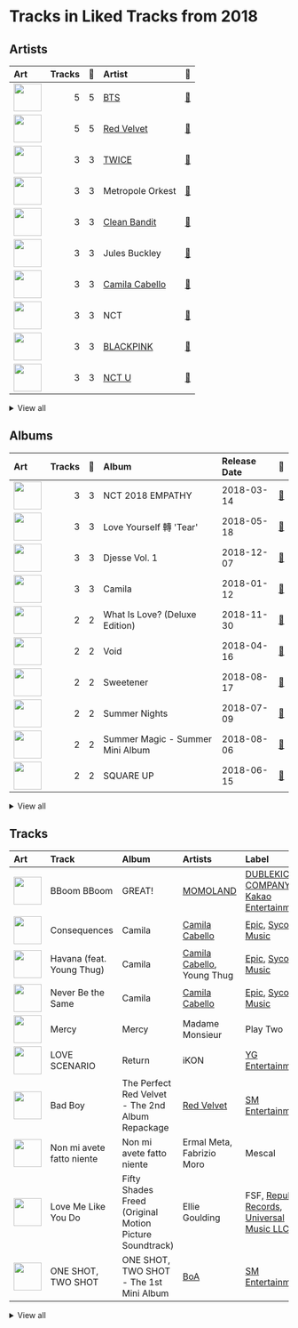 # Tracks in Liked Tracks from 2018

## Artists

| Art | Tracks | 💚 | Artist | 🔗 |
|:---|---:|---:|:---|:---|
| <img src="https://i.scdn.co/image/ab6761610000e5ebd642648235ebf3460d2d1f6a" alt="" width="50" /> | 5 | 5 | [BTS](../../artists/bts/overview.md) | [🔗](https://open.spotify.com/artist/3Nrfpe0tUJi4K4DXYWgMUX) |
| <img src="https://i.scdn.co/image/ab6761610000e5eb7719f0625a2fa078a60c85cd" alt="" width="50" /> | 5 | 5 | [Red Velvet](../../artists/red_velvet/overview.md) | [🔗](https://open.spotify.com/artist/1z4g3DjTBBZKhvAroFlhOM) |
| <img src="https://i.scdn.co/image/ab6761610000e5ebda4177e45e13a90e4cef93fc" alt="" width="50" /> | 3 | 3 | [TWICE](../../artists/twice/overview.md) | [🔗](https://open.spotify.com/artist/7n2Ycct7Beij7Dj7meI4X0) |
| <img src="https://i.scdn.co/image/ab6761610000e5eb6af5c534d932dd7a5b39816b" alt="" width="50" /> | 3 | 3 | Metropole Orkest | [🔗](https://open.spotify.com/artist/7JYdpWAsiqzrmMB3qxkEbI) |
| <img src="https://i.scdn.co/image/ab6761610000e5ebdaed24d10b1ac9addfb8a9f1" alt="" width="50" /> | 3 | 3 | [Clean Bandit](../../artists/clean_bandit/overview.md) | [🔗](https://open.spotify.com/artist/6MDME20pz9RveH9rEXvrOM) |
| <img src="https://i.scdn.co/image/ab6761610000e5ebab810a44a4d387152d610d93" alt="" width="50" /> | 3 | 3 | Jules Buckley | [🔗](https://open.spotify.com/artist/5gGbAKDXhDoBXIJe8SuBvX) |
| <img src="https://i.scdn.co/image/ab6761610000e5ebec05963eab63676a539fef13" alt="" width="50" /> | 3 | 3 | [Camila Cabello](../../artists/camila_cabello/overview.md) | [🔗](https://open.spotify.com/artist/4nDoRrQiYLoBzwC5BhVJzF) |
| <img src="https://i.scdn.co/image/ab6761610000e5ebb08ff289b18eb08abc6864c9" alt="" width="50" /> | 3 | 3 | NCT | [🔗](https://open.spotify.com/artist/48eO052eSDcn8aTxiv6QaG) |
| <img src="https://i.scdn.co/image/ab6761610000e5ebc9690bc711d04b3d4fd4b87c" alt="" width="50" /> | 3 | 3 | [BLACKPINK](../../artists/blackpink/overview.md) | [🔗](https://open.spotify.com/artist/41MozSoPIsD1dJM0CLPjZF) |
| <img src="https://i.scdn.co/image/ab6761610000e5eb38c136f067600bd431dd9b93" alt="" width="50" /> | 3 | 3 | [NCT U](../../artists/nct_u/overview.md) | [🔗](https://open.spotify.com/artist/3paGCCtX1Xr4Gx53mSeZuQ) |


<details>
<summary>View all</summary>

| Art | Tracks | 💚 | Artist | 🔗 |
|:---|---:|---:|:---|:---|
| <img src="https://i.scdn.co/image/ab6761610000e5ebc112966f2a5abe5641abae6f" alt="" width="50" /> | 3 | 3 | [(G)I-DLE](../../artists/(g)i-dle/overview.md) | [🔗](https://open.spotify.com/artist/2AfmfGFbe0A0WsTYm0SDTx) |
| <img src="https://i.scdn.co/image/ab6761610000e5ebe12972169702affd7a4c48ec" alt="" width="50" /> | 3 | 3 | [MAMAMOO](../../artists/mamamoo/overview.md) | [🔗](https://open.spotify.com/artist/0XATRDCYuuGhk0oE7C0o5G) |
| <img src="https://i.scdn.co/image/ab6761610000e5eb6b6a07bd9cceae9bd48be09b" alt="" width="50" /> | 3 | 3 | [Jacob Collier](../../artists/jacob_collier/overview.md) | [🔗](https://open.spotify.com/artist/0QWrMNukfcVOmgEU0FEDyD) |
| <img src="https://i.scdn.co/image/ab6761610000e5eb5dab878686269b7b8f4c3ab1" alt="" width="50" /> | 2 | 2 | [Janelle Monáe](../../artists/janelle_monáe/overview.md) | [🔗](https://open.spotify.com/artist/6ueGR6SWhUJfvEhqkvMsVs) |
| <img src="https://i.scdn.co/image/ab6761610000e5eb4e125f9c0f56dfb73fb97eaa" alt="" width="50" /> | 2 | 2 | [Dua Lipa](../../artists/dua_lipa/overview.md) | [🔗](https://open.spotify.com/artist/6M2wZ9GZgrQXHCFfjv46we) |
| <img src="https://i.scdn.co/image/ab6761610000e5ebd254ca4d4fb43ef3051be3d7" alt="" width="50" /> | 2 | 2 | [Ariana Grande](../../artists/ariana_grande/overview.md) | [🔗](https://open.spotify.com/artist/66CXWjxzNUsdJxJ2JdwvnR) |
| <img src="https://i.scdn.co/image/ab6761610000e5ebd434a8b25f5a50277b05a402" alt="" width="50" /> | 2 | 2 | [The Rose](../../artists/the_rose/overview.md) | [🔗](https://open.spotify.com/artist/5na1LmEmK2VzNLje9snJYW) |
| <img src="https://i.scdn.co/image/ab6761610000e5eb56c617b7ca5ab250de5f8575" alt="" width="50" /> | 2 | 2 | [HEIZE](../../artists/heize/overview.md) | [🔗](https://open.spotify.com/artist/5dCvSnVduaFleCnyy98JMo) |
| <img src="https://i.scdn.co/image/ab6761610000e5eb4d4b74165ecfadcacf0771ae" alt="" width="50" /> | 2 | 2 | [MOMOLAND](../../artists/momoland/overview.md) | [🔗](https://open.spotify.com/artist/5RR0MLwcjc87wjSw2JYdwx) |
| <img src="https://i.scdn.co/image/ab6761610000e5eb1b86652b4761cbc4d3bc791f" alt="" width="50" /> | 2 | 2 | [BoA](../../artists/boa/overview.md) | [🔗](https://open.spotify.com/artist/4muJrGMndyYWqZtfk8OWy4) |
| <img src="https://i.scdn.co/image/ab6761610000e5ebaf3c4b988a6fef40843cdc83" alt="" width="50" /> | 2 | 2 | [EXO](../../artists/exo/overview.md) | [🔗](https://open.spotify.com/artist/3cjEqqelV9zb4BYE3qDQ4O) |
| <img src="https://i.scdn.co/image/ab6761610000e5ebc8d3d98a1bccbe71393dbfbf" alt="" width="50" /> | 2 | 2 | [Lady Gaga](../../artists/lady_gaga/overview.md) | [🔗](https://open.spotify.com/artist/1HY2Jd0NmPuamShAr6KMms) |
| <img src="https://i.scdn.co/image/ab6761610000e5eb2be3a5a3bfe963935ed4b2c2" alt="" width="50" /> | 2 | 2 | [WENDY](../../artists/wendy/overview.md) | [🔗](https://open.spotify.com/artist/0FRUZvZNPzM3YJMABJxf2K) |
| <img src="https://i.scdn.co/image/ab6761610000e5eb3f8c36a57018e5221c8c458c" alt="" width="50" /> | 1 | 1 | Vulfpeck | [🔗](https://open.spotify.com/artist/7pXu47GoqSYRajmBCjxdD6) |
| <img src="https://i.scdn.co/image/ab6761610000e5ebd7bb678bef6d2f26110cae49" alt="" width="50" /> | 1 | 1 | ROSALÍA | [🔗](https://open.spotify.com/artist/7ltDVBr6mKbRvohxheJ9h1) |
| <img src="https://i.scdn.co/image/ab6761610000e5ebf0d30477dce2b89e7c6a13bc" alt="" width="50" /> | 1 | 1 | Aitana | [🔗](https://open.spotify.com/artist/7eLcDZDYHXZCebtQmVFL25) |
| <img src="https://i.scdn.co/image/ab6761610000e5eb3977b843704948c0253b0a7d" alt="" width="50" /> | 1 | 1 | [HWASA](../../artists/hwasa/overview.md) | [🔗](https://open.spotify.com/artist/7bmYpVgQub656uNTu6qGNQ) |
| <img src="https://i.scdn.co/image/ab6761610000e5ebbf181c24af596cd241186adb" alt="" width="50" /> | 1 | 1 | Play-N-Skillz | [🔗](https://open.spotify.com/artist/7MP4jhYmFEgb0AtiOkw55s) |
| <img src="https://i.scdn.co/image/ab6761610000e5eb03f842b867599fa61480357b" alt="" width="50" /> | 1 | 1 | Aya Nakamura | [🔗](https://open.spotify.com/artist/7IlRNXHjoOCgEAWN5qYksg) |
| <img src="https://i.scdn.co/image/ab6761610000e5ebd40fae46480e4202ef69316d" alt="" width="50" /> | 1 | 1 | YUJU | [🔗](https://open.spotify.com/artist/7Bu0r4MCDX3sbhcFD5IXyx) |
| <img src="https://i.scdn.co/image/ab6761610000e5eb304f87564b452edd60fd66ed" alt="" width="50" /> | 1 | 1 | The Happy Fits | [🔗](https://open.spotify.com/artist/73rPcaYEhBd0UuVZBqqyQJ) |
| <img src="https://i.scdn.co/image/ab6761610000e5eb61f2c97935a963ff7d2cc34b" alt="" width="50" /> | 1 | 1 | SHAUN | [🔗](https://open.spotify.com/artist/72nLe76yBFSlP6VBzME358) |
| <img src="https://i.scdn.co/image/ab6761610000e5ebd8b9980db67272cb4d2c3daf" alt="" width="50" /> | 1 | 1 | [Billie Eilish](../../artists/billie_eilish/overview.md) | [🔗](https://open.spotify.com/artist/6qqNVTkY8uBg9cP3Jd7DAH) |
| <img src="https://i.scdn.co/image/ab6761610000e5eb89ad1bc33aa9abcaf4370c77" alt="" width="50" /> | 1 | 1 | Loving Caliber | [🔗](https://open.spotify.com/artist/6psCCMHymYfQy6VvYRr6cs) |
| <img src="https://i.scdn.co/image/ab6761610000e5eb2be82149be3774fa0729a543" alt="" width="50" /> | 1 | 1 | [TVXQ!](../../artists/tvxq!/overview.md) | [🔗](https://open.spotify.com/artist/6nVMMEywS5Y4tsHPKx1nIo) |
| <img src="https://i.scdn.co/image/ab6761610000e5ebe9996e5d7c5b769b2b26ff1a" alt="" width="50" /> | 1 | 1 | [SUPER JUNIOR](../../artists/super_junior/overview.md) | [🔗](https://open.spotify.com/artist/6gzXCdfYfFe5XKhPKkYqxV) |
| <img src="https://i.scdn.co/image/ab6761610000e5ebf5ef01e430d31a4b0680126f" alt="" width="50" /> | 1 | 1 | [Crush](../../artists/crush/overview.md) | [🔗](https://open.spotify.com/artist/6aLdhHUqgdKE86xbtNmY8g) |
| <img src="https://i.scdn.co/image/ab6761610000e5ebca842dde68f90b286bd3850e" alt="" width="50" /> | 1 | 1 | [JEON SOYEON](../../artists/jeon_soyeon/overview.md) | [🔗](https://open.spotify.com/artist/6Xg22wJOAcnvPUfk5WvODH) |
| <img src="https://i.scdn.co/image/ab6761610000e5ebf83823555da55fd07555fbd0" alt="" width="50" /> | 1 | 1 | Charlie Puth | [🔗](https://open.spotify.com/artist/6VuMaDnrHyPL1p4EHjYLi7) |
| <img src="https://i.scdn.co/image/ab6761610000e5ebcf674ecb51186e6408cd18c0" alt="" width="50" /> | 1 | 1 | Demi Lovato | [🔗](https://open.spotify.com/artist/6S2OmqARrzebs0tKUEyXyp) |
| <img src="https://i.scdn.co/image/ab6761610000e5eb123f438003920eced08e348d" alt="" width="50" /> | 1 | 1 | [CLC](../../artists/clc/overview.md) | [🔗](https://open.spotify.com/artist/6QyO41KctzGc70mVaVnXQO) |
| <img src="https://i.scdn.co/image/ab6761610000e5eb31072db9da0311ecfabe96bf" alt="" width="50" /> | 1 | 1 | Khalid | [🔗](https://open.spotify.com/artist/6LuN9FCkKOj5PcnpouEgny) |
| <img src="https://i.scdn.co/image/ab6761610000e5ebbde67f9fdaf3531de31caad2" alt="" width="50" /> | 1 | 1 | Leslie Grace | [🔗](https://open.spotify.com/artist/6BeO1KuAWBqFriL1mLHtNc) |
| <img src="https://i.scdn.co/image/ab6761610000e5ebba10593e25ec51a3ba4296a0" alt="" width="50" /> | 1 | 1 | John Legend | [🔗](https://open.spotify.com/artist/5y2Xq6xcjJb2jVM54GHK3t) |
| <img src="https://i.scdn.co/image/ab6761610000e5eb8eb5e57e526ceb14f06ea203" alt="" width="50" /> | 1 | 1 | iKON | [🔗](https://open.spotify.com/artist/5qRSs6mvI17zrkJpOHkCoM) |
| <img src="https://i.scdn.co/image/ab6761610000e5ebb396b4599f4135c32983dadb" alt="" width="50" /> | 1 | 1 | G Curtis | [🔗](https://open.spotify.com/artist/5kXFGisUTEE54i06rrXhJE) |
| <img src="https://i.scdn.co/image/ab67616d0000b273e085e66d50531223f9c62bdf" alt="" width="50" /> | 1 | 1 | Gyeong Ree(9MUSES) | [🔗](https://open.spotify.com/artist/5YF2nij1cyiWmWFB8TLZtj) |
| <img src="https://i.scdn.co/image/ab6761610000e5eb5048d9616b459ef90f04b6d8" alt="" width="50" /> | 1 | 1 | 5 Seconds of Summer | [🔗](https://open.spotify.com/artist/5Rl15oVamLq7FbSb0NNBNy) |
| <img src="https://i.scdn.co/image/ab6761610000e5eb547d2b41c9f2c97318aad0ed" alt="" width="50" /> | 1 | 1 | Young Thug | [🔗](https://open.spotify.com/artist/50co4Is1HCEo8bhOyUWKpn) |
| <img src="https://i.scdn.co/image/ab6761610000e5ebd132bf0d4a9203404cd66f79" alt="" width="50" /> | 1 | 1 | Becky G | [🔗](https://open.spotify.com/artist/4obzFoKoKRHIphyHzJ35G3) |
| <img src="https://i.scdn.co/image/ab6761610000e5ebdc1dc943555dfa1ee2a107e5" alt="" width="50" /> | 1 | 1 | K/DA | [🔗](https://open.spotify.com/artist/4gOc8TsQed9eqnqJct2c5v) |
| <img src="https://i.scdn.co/image/ab6761610000e5eb61b2cf23c52a0963ae5feb27" alt="" width="50" /> | 1 | 1 | Netta | [🔗](https://open.spotify.com/artist/4Z4afeDmHFxPmJorIwupbZ) |
| <img src="https://i.scdn.co/image/ab6761610000e5eba610d6b45f06d6f7d1c6ca76" alt="" width="50" /> | 1 | 1 | Ermal Meta | [🔗](https://open.spotify.com/artist/4XWTdNlsP8jqo5BDn5hgmd) |
| <img src="https://i.scdn.co/image/ab6761610000e5eb7d2e812e63d6df77ee087b47" alt="" width="50" /> | 1 | 1 | Fleet Foxes | [🔗](https://open.spotify.com/artist/4EVpmkEwrLYEg6jIsiPMIb) |
| <img src="https://i.scdn.co/image/ab6761610000e5eb18c434d49d7d2f82199fde6d" alt="" width="50" /> | 1 | 1 | Sam Kim | [🔗](https://open.spotify.com/artist/4BBN286rBKyCWsSPq2cxYO) |
| <img src="https://i.scdn.co/image/ab6761610000e5eb90c77d2ffb0fe10130f03230" alt="" width="50" /> | 1 | 1 | LANY | [🔗](https://open.spotify.com/artist/49tQo2QULno7gxHutgccqF) |
| <img src="https://i.scdn.co/image/ab6761610000e5ebe80d1ffb81aa6503ad41c574" alt="" width="50" /> | 1 | 1 | League of Legends | [🔗](https://open.spotify.com/artist/47mIJdHORyRerp4os813jD) |
| <img src="https://i.scdn.co/image/ab6761610000e5eb097877542866c981757e9592" alt="" width="50" /> | 1 | 1 | [TAEYEON](../../artists/taeyeon/overview.md) | [🔗](https://open.spotify.com/artist/3qNVuliS40BLgXGxhdBdqu) |
| <img src="https://i.scdn.co/image/ab6761610000e5eb83c74866e5bc047479cd3413" alt="" width="50" /> | 1 | 1 | Sammy Rae & The Friends | [🔗](https://open.spotify.com/artist/3lFDsTyYNPQc8WzJExnQWn) |
| <img src="https://i.scdn.co/image/ab6761610000e5ebe4fe183726b076fa996e90fa" alt="" width="50" /> | 1 | 1 | Ghali | [🔗](https://open.spotify.com/artist/3egWSWp7Y4FyCKIyvXbw7L) |
| <img src="https://i.scdn.co/image/ab6761610000e5eb18c35599ebcff8786a98867a" alt="" width="50" /> | 1 | 1 | Fabrizio Moro | [🔗](https://open.spotify.com/artist/3ebOqZZsLCDAkLS6QdI8cc) |
| <img src="https://i.scdn.co/image/ab6761610000e5ebc367faa0cbc1af23a289fb1a" alt="" width="50" /> | 1 | 1 | Angèle | [🔗](https://open.spotify.com/artist/3QVolfxko2UyCOtexhVTli) |
| <img src="https://i.scdn.co/image/ab6761610000e5eb6571e5be8a756503e186d832" alt="" width="50" /> | 1 | 1 | Ana Guerra | [🔗](https://open.spotify.com/artist/3MRynBsyLGzv3IQ9Fip6hO) |
| <img src="https://i.scdn.co/image/ab6761610000e5eb60c3e9abe7327c0097738f22" alt="" width="50" /> | 1 | 1 | Sean Paul | [🔗](https://open.spotify.com/artist/3Isy6kedDrgPYoTS1dazA9) |
| <img src="https://i.scdn.co/image/ab6761610000e5ebbd0642ff425698afac5caffd" alt="" width="50" /> | 1 | 1 | [IU](../../artists/iu/overview.md) | [🔗](https://open.spotify.com/artist/3HqSLMAZ3g3d5poNaI7GOU) |
| <img src="https://i.scdn.co/image/651d7f2cd1734e5ed9d3becf5fba61b406dd3e90" alt="" width="50" /> | 1 | 1 | Take 6 | [🔗](https://open.spotify.com/artist/31zQEL3ARiYe63jn3jtM18) |
| <img src="https://i.scdn.co/image/ab6761610000e5eb243f1b8756f0bbd0fcdb7260" alt="" width="50" /> | 1 | 1 | Roméo Elvis | [🔗](https://open.spotify.com/artist/2pHk4wAmL7ofTAuvCIUWtv) |
| <img src="https://i.scdn.co/image/ab6761610000e5ebe0b37426761bbaa441615c5b" alt="" width="50" /> | 1 | 1 | Madison Beer | [🔗](https://open.spotify.com/artist/2kRfqPViCqYdSGhYSM9R0Q) |
| <img src="https://i.scdn.co/image/ab6761610000e5eb29971b8d9d19fef176338e4a" alt="" width="50" /> | 1 | 1 | Loco | [🔗](https://open.spotify.com/artist/2e4G04F77jxVuDYo44TCSm) |
| <img src="https://i.scdn.co/image/ab6761610000e5ebbd6d6884efde36c13c1054f7" alt="" width="50" /> | 1 | 1 | Theo Katzman | [🔗](https://open.spotify.com/artist/2a4lU7F8toqKpb5v6Ftqya) |
| <img src="https://i.scdn.co/image/ab6761610000e5eb11f9b8e5a1715fe12e219caa" alt="" width="50" /> | 1 | 1 | YURI | [🔗](https://open.spotify.com/artist/2TMRvcwsmvVhvuEbKVEbZe) |
| <img src="https://i.scdn.co/image/ab6761610000e5eb65a8f088eccf78b3fdfc26c0" alt="" width="50" /> | 1 | 1 | [SEULGI](../../artists/seulgi/overview.md) | [🔗](https://open.spotify.com/artist/2QM5S4yO6xHgnNvF0nbZZq) |
| <img src="https://i.scdn.co/image/ab6761610000e5eba5a79a86c0ccc91f0e398f48" alt="" width="50" /> | 1 | 1 | [CHUNG HA](../../artists/chung_ha/overview.md) | [🔗](https://open.spotify.com/artist/2PSJ6YriU7JsFucxACpU7Y) |
| <img src="https://i.scdn.co/image/ab6761610000e5ebd8c57872541b101fb95d6295" alt="" width="50" /> | 1 | 1 | [Pentatonix](../../artists/pentatonix/overview.md) | [🔗](https://open.spotify.com/artist/26AHtbjWKiwYzsoGoUZq53) |
| <img src="https://i.scdn.co/image/ab6761610000e5ebd95cf4457fac4cc62311f84f" alt="" width="50" /> | 1 | 1 | JENNIE | [🔗](https://open.spotify.com/artist/250b0Wlc5Vk0CoUsaCY84M) |
| <img src="https://i.scdn.co/image/ab6761610000e5eb67013e289b84440ce3d1c88e" alt="" width="50" /> | 1 | 1 | Anne-Marie | [🔗](https://open.spotify.com/artist/1zNqDE7qDGCsyzJwohVaoX) |
| <img src="https://i.scdn.co/image/ab6761610000e5eb271110d977700b69d9548993" alt="" width="50" /> | 1 | 1 | EXID | [🔗](https://open.spotify.com/artist/1xs6WFotNQSXweo0GXrS0O) |
| <img src="https://i.scdn.co/image/ab6761610000e5eb7fd277fc83d7670dadb45790" alt="" width="50" /> | 1 | 1 | [PENTAGON](../../artists/pentagon/overview.md) | [🔗](https://open.spotify.com/artist/1wKpMkucynaTfG8lyPprYV) |
| <img src="https://i.scdn.co/image/ab6761610000e5eb77e7032af4f4ee21badd8fc7" alt="" width="50" /> | 1 | 1 | Madame Monsieur | [🔗](https://open.spotify.com/artist/1tQn5gWbo3ee6n2Z52ogY5) |
| <img src="https://i.scdn.co/image/ab6761610000e5eb7619ca2683b434e139040f70" alt="" width="50" /> | 1 | 1 | Zara Larsson | [🔗](https://open.spotify.com/artist/1Xylc3o4UrD53lo9CvFvVg) |
| <img src="https://i.scdn.co/image/ab6761610000e5ebcdd9054833178830085eecce" alt="" width="50" /> | 1 | 1 | Gen Hoshino | [🔗](https://open.spotify.com/artist/1S2S00lgLYLGHWA44qGEUs) |
| <img src="https://i.scdn.co/image/ab6761610000e5eb32d584288871ebb0f90e1866" alt="" width="50" /> | 1 | 1 | NATTI NATASHA | [🔗](https://open.spotify.com/artist/1GDbiv3spRmZ1XdM1jQbT7) |
| <img src="https://i.scdn.co/image/ab6761610000e5ebcff7038d323f4db7d0e90c9c" alt="" width="50" /> | 1 | 1 | Bishop Briggs | [🔗](https://open.spotify.com/artist/0yb46jwm7gqbZXVXZQ8Z1e) |
| <img src="https://i.scdn.co/image/ab6761610000e5ebe5dd1c8bf12509d766212390" alt="" width="50" /> | 1 | 1 | Gaeko | [🔗](https://open.spotify.com/artist/0tkHE1pQ5ZCgQb8WZ0ba79) |
| <img src="https://i.scdn.co/image/ab67616d0000b2739f7939e31f0b9be669ab79cf" alt="" width="50" /> | 1 | 1 | SinB | [🔗](https://open.spotify.com/artist/0tZl5OAXf9jYXFmfRGejs2) |
| <img src="https://i.scdn.co/image/ab6761610000e5eb7f4e9ba25af27d91de878bca" alt="" width="50" /> | 1 | 1 | Jaira Burns | [🔗](https://open.spotify.com/artist/0tRFWXqKBBQcu5oFVOgVzX) |
| <img src="https://i.scdn.co/image/ab6761610000e5ebc3cd7dc428871e8985d62b9a" alt="" width="50" /> | 1 | 1 | Ellie Goulding | [🔗](https://open.spotify.com/artist/0X2BH1fck6amBIoJhDVmmJ) |
| <img src="https://i.scdn.co/image/ab6761610000e5ebedb1ff4a690386ca7bee7007" alt="" width="50" /> | 1 | 1 | Jacob Banks | [🔗](https://open.spotify.com/artist/0AepkoQhYvkjEzzwIcGxdV) |
| <img src="https://i.scdn.co/image/ab6761610000e5ebef86feb3e2b9c57897ddc453" alt="" width="50" /> | 1 | 1 | Delta Sleep | [🔗](https://open.spotify.com/artist/05MlomiA9La0OiNIAGqECk) |

</details>


## Albums

| Art | Tracks | 💚 | Album | Release Date | 🔗 |
|:---|---:|---:|:---|:---|:---|
| <img src="https://i.scdn.co/image/ab67616d0000b273b1d944dd406d5b0e461ad155" alt="" width="50" /> | 3 | 3 | NCT 2018 EMPATHY | 2018-03-14 | [🔗](https://open.spotify.com/album/3KAJvo62RNQEtXwIyB5rzX) |
| <img src="https://i.scdn.co/image/ab67616d0000b2738fbcf6544ff02a8959a81781" alt="" width="50" /> | 3 | 3 | Love Yourself 轉 'Tear' | 2018-05-18 | [🔗](https://open.spotify.com/album/4NIqCxqP9o8Tp6tGLBqd8O) |
| <img src="https://i.scdn.co/image/ab67616d0000b273743022e9c8fb580e3dabc397" alt="" width="50" /> | 3 | 3 | Djesse Vol. 1 | 2018-12-07 | [🔗](https://open.spotify.com/album/47bMDS4CMLbqcIVjEMWUjK) |
| <img src="https://i.scdn.co/image/ab67616d0000b2736eb0b9e73adcf04e4ed3eca4" alt="" width="50" /> | 3 | 3 | Camila | 2018-01-12 | [🔗](https://open.spotify.com/album/2vD3zSQr8hNlg0obNel4TE) |
| <img src="https://i.scdn.co/image/ab67616d0000b27337fb0680110fbb107740de5d" alt="" width="50" /> | 2 | 2 | What Is Love? (Deluxe Edition) | 2018-11-30 | [🔗](https://open.spotify.com/album/1MvF4ulZKH7SaDQs9rE5nc) |
| <img src="https://i.scdn.co/image/ab67616d0000b2739b98537c1beb38440a631c39" alt="" width="50" /> | 2 | 2 | Void | 2018-04-16 | [🔗](https://open.spotify.com/album/6kdRAzt9oU3X9eUdeTB0Yk) |
| <img src="https://i.scdn.co/image/ab67616d0000b273c3af0c2355c24ed7023cd394" alt="" width="50" /> | 2 | 2 | Sweetener | 2018-08-17 | [🔗](https://open.spotify.com/album/3tx8gQqWbGwqIGZHqDNrGe) |
| <img src="https://i.scdn.co/image/ab67616d0000b27340d7efd2594a2b6bda60ea18" alt="" width="50" /> | 2 | 2 | Summer Nights | 2018-07-09 | [🔗](https://open.spotify.com/album/2GKTroaa4ysyhEdvzpvUoM) |
| <img src="https://i.scdn.co/image/ab67616d0000b2736017bca98dea58ceddea77c1" alt="" width="50" /> | 2 | 2 | Summer Magic - Summer Mini Album | 2018-08-06 | [🔗](https://open.spotify.com/album/5zWa1ZEUBctbKqvwXbFawo) |
| <img src="https://i.scdn.co/image/ab67616d0000b273bfd46639322b597331d9ecef" alt="" width="50" /> | 2 | 2 | SQUARE UP | 2018-06-15 | [🔗](https://open.spotify.com/album/0wOiWrujRbxlKEGWRQpKYc) |


<details>
<summary>View all</summary>

| Art | Tracks | 💚 | Album | Release Date | 🔗 |
|:---|---:|---:|:---|:---|:---|
| <img src="https://i.scdn.co/image/ab67616d0000b2734a8b951ff5979dc187340b1d" alt="" width="50" /> | 2 | 2 | RED MOON | 2018-07-16 | [🔗](https://open.spotify.com/album/6GhELYbXRo1LOqRPOCsQrF) |
| <img src="https://i.scdn.co/image/ab67616d0000b2732270d3bd1d13133edf0be836" alt="" width="50" /> | 2 | 2 | RBB - The 5th Mini Album | 2018-11-30 | [🔗](https://open.spotify.com/album/7rNIvLwIpB2mwOzk20iqIl) |
| <img src="https://i.scdn.co/image/ab67616d0000b2733825e6d4d02e4b4c0cec7e1d" alt="" width="50" /> | 2 | 2 | Love Yourself 結 'Answer' | 2018-08-24 | [🔗](https://open.spotify.com/album/43wFM1HquliY3iwKWzPN4y) |
| <img src="https://i.scdn.co/image/ab67616d0000b273ae395b47b186c2bc8c458e0f" alt="" width="50" /> | 2 | 2 | Dua Lipa (Complete Edition) | 2018-10-19 | [🔗](https://open.spotify.com/album/0obMz8EHnr3dg6NCUK4xWp) |
| <img src="https://i.scdn.co/image/ab67616d0000b2730a60fb0deda858270cca82ee" alt="" width="50" /> | 2 | 2 | Dirty Computer | 2018-04-27 | [🔗](https://open.spotify.com/album/2PjlaxlMunGOUvcRzlTbtE) |
| <img src="https://i.scdn.co/image/ab67616d0000b273e2d156fdc691f57900134342" alt="" width="50" /> | 2 | 2 | A Star Is Born Soundtrack | 2018-10-05 | [🔗](https://open.spotify.com/album/4sLtOBOzn4s3GDUv3c5oJD) |
| <img src="https://i.scdn.co/image/ab67616d0000b2738a3f0a3ca7929dea23cd274c" alt="" width="50" /> | 1 | 1 | lovely (with Khalid) | 2018-04-19 | [🔗](https://open.spotify.com/album/2sBB17RXTamvj7Ncps15AK) |
| <img src="https://i.scdn.co/image/ab67616d0000b27341aa6776dc15fbd71a2b4557" alt="" width="50" /> | 1 | 1 | Youngblood (Deluxe) | 2018-06-15 | [🔗](https://open.spotify.com/album/2D0Hi3Jj6RFnpWDcSa0Otu) |
| <img src="https://i.scdn.co/image/ab67616d0000b2736847aa7310791dcd66f16a5e" alt="" width="50" /> | 1 | 1 | Yellow Flower | 2018-03-07 | [🔗](https://open.spotify.com/album/4G9qMxS9c4W5PPNdPrTaLn) |
| <img src="https://i.scdn.co/image/ab67616d0000b273140ba24506e300382e08e6ec" alt="" width="50" /> | 1 | 1 | YES or YES | 2018-11-05 | [🔗](https://open.spotify.com/album/25VunQEW0x2W6ALND2Mh4g) |
| <img src="https://i.scdn.co/image/ab67616d0000b27352d0ac4eb2c3fd56c01a01b5" alt="" width="50" /> | 1 | 1 | Written In The Stars | 2018-10-11 | [🔗](https://open.spotify.com/album/08z3DsL7P6RpBR3FgNMSvN) |
| <img src="https://i.scdn.co/image/ab67616d0000b27388cdde41f2552db78b94e957" alt="" width="50" /> | 1 | 1 | Wow Thing | 2018-09-28 | [🔗](https://open.spotify.com/album/3xEPyp7h78uULpDPuKvokH) |
| <img src="https://i.scdn.co/image/ab67616d0000b273e5b72a052cd11134380eeb8a" alt="" width="50" /> | 1 | 1 | Wish & Wind | 2018-03-08 | [🔗](https://open.spotify.com/album/5Fs2dlwUz1zkNcUPu6KaKF) |
| <img src="https://i.scdn.co/image/ab67616d0000b2738d076165a515afd63688b968" alt="" width="50" /> | 1 | 1 | WOMAN - The 9th Album | 2018-10-24 | [🔗](https://open.spotify.com/album/68AStxkvhmfQv3A1qdW8CP) |
| <img src="https://i.scdn.co/image/ab67616d0000b273897f73256b9128a9d70eaf66" alt="" width="50" /> | 1 | 1 | Voicenotes | 2018-05-11 | [🔗](https://open.spotify.com/album/0mZIUXje90JtHxPNzWsJNR) |
| <img src="https://i.scdn.co/image/ab67616d0000b27356080feb452fa7ad4ca61d8b" alt="" width="50" /> | 1 | 1 | Village | 2018-11-02 | [🔗](https://open.spotify.com/album/2KxC2M0bVm5hrK3GgGMuV9) |
| <img src="https://i.scdn.co/image/ab67616d0000b273fc1e6aac4f02c6864d7a5f90" alt="" width="50" /> | 1 | 1 | Toy | 2018-05-23 | [🔗](https://open.spotify.com/album/21YEfZ84TzdjNvOWEdwjeF) |
| <img src="https://i.scdn.co/image/ab67616d0000b273b64001fa6292caefc7605550" alt="" width="50" /> | 1 | 1 | The Perfect Red Velvet - The 2nd Album Repackage | 2018-01-29 | [🔗](https://open.spotify.com/album/0OkJThJls8FO1lutMzMDJ0) |
| <img src="https://i.scdn.co/image/ab67616d0000b273206f4b14097e0a68bce6b467" alt="" width="50" /> | 1 | 1 | The Hyena on the Keyboard Pt. 4 | 2018-04-21 | [🔗](https://open.spotify.com/album/2fMMk4DD96UcAmSczUQ0kq) |
| <img src="https://i.scdn.co/image/ab67616d0000b273c1b7ec01d1c069683ddbe76e" alt="" width="50" /> | 1 | 1 | The Good Life | 2018-07-10 | [🔗](https://open.spotify.com/album/2xCZSSa0kfIJFDhQR8bYar) |
| <img src="https://i.scdn.co/image/ab67616d0000b273fe9914fad928a7cbf93b5175" alt="" width="50" /> | 1 | 1 | The First Scene - The 1st Mini Album | 2018-10-04 | [🔗](https://open.spotify.com/album/1vRQP001rGl7zI3W6ghGSR) |
| <img src="https://i.scdn.co/image/ab67616d0000b27335c12c4ec54ac73462736b66" alt="" width="50" /> | 1 | 1 | The Beauty Inside Pt. 6 (Original Television Soundtrack) | 2018-11-06 | [🔗](https://open.spotify.com/album/6w3jg4xGMI5LLr5DEL3zWY) |
| <img src="https://i.scdn.co/image/ab67616d0000b2739bb453695e0776ceb13576f3" alt="" width="50" /> | 1 | 1 | Take | 2018-06-27 | [🔗](https://open.spotify.com/album/1NgwpxtZFd1x4DbC74V9bO) |
| <img src="https://i.scdn.co/image/ab67616d0000b2738368fc4dff4622c0e00e6dbf" alt="" width="50" /> | 1 | 1 | Sun And Moon | 2018-11-22 | [🔗](https://open.spotify.com/album/0AsQlY5YENtlvd8SLnrSxX) |
| <img src="https://i.scdn.co/image/ab67616d0000b273b4c6cba427ce87604af348df" alt="" width="50" /> | 1 | 1 | Something New - The 3rd Mini Album | 2018-06-18 | [🔗](https://open.spotify.com/album/0xYQcPVyEEegJlTXLttWUx) |
| <img src="https://i.scdn.co/image/ab67616d0000b27367eda217860e86c43481a5cb" alt="" width="50" /> | 1 | 1 | Solo (feat. Demi Lovato) | 2018-05-17 | [🔗](https://open.spotify.com/album/1q7a5wZeti0neU2jDn8Dz3) |
| <img src="https://i.scdn.co/image/ab67616d0000b2734661cf765439018ebb7e0009" alt="" width="50" /> | 1 | 1 | Sin Pijama | 2018-04-20 | [🔗](https://open.spotify.com/album/6hAxqfWO3xDGzjs8yad1pB) |
| <img src="https://i.scdn.co/image/ab67616d0000b27362e6288a5887b95176cca29e" alt="" width="50" /> | 1 | 1 | SOLO | 2018-11-12 | [🔗](https://open.spotify.com/album/7qAJpYeABXN9ZV5wOOX59k) |
| <img src="https://i.scdn.co/image/ab67616d0000b27348f4704427189fe1957d2871" alt="" width="50" /> | 1 | 1 | Return | 2018-01-25 | [🔗](https://open.spotify.com/album/7th9VLudqM04TpG8hNE1pb) |
| <img src="https://i.scdn.co/image/ab67616d0000b27364a3178b264477550c4bcdb6" alt="" width="50" /> | 1 | 1 | REPLAY - The 8th Repackage Album | 2018-04-12 | [🔗](https://open.spotify.com/album/5uxH9so2Yrmi6nLClUZJkv) |
| <img src="https://i.scdn.co/image/ab67616d0000b273e099e697d0068b652fe6814e" alt="" width="50" /> | 1 | 1 | Positive | 2018-04-02 | [🔗](https://open.spotify.com/album/1ZRmLzZWvOkSqWePzFeekO) |
| <img src="https://i.scdn.co/image/ab67616d0000b273a064dc21b8c8ebedfe4ea833" alt="" width="50" /> | 1 | 1 | PTX Presents: Top Pop, Vol. I | 2018-04-13 | [🔗](https://open.spotify.com/album/2viOlnLfhPLDgx7hvBqLwW) |
| <img src="https://i.scdn.co/image/ab67616d0000b273d1241debb8543af8322a7d6a" alt="" width="50" /> | 1 | 1 | POP/STARS | 2018-11-03 | [🔗](https://open.spotify.com/album/0UnBZ8laFgLUq5Ty5vbikQ) |
| <img src="https://i.scdn.co/image/ab67616d0000b27302a856097c809fb56c23cfb2" alt="" width="50" /> | 1 | 1 | POP VIRUS | 2018-12-19 | [🔗](https://open.spotify.com/album/7oFLY1YL5bBI32UHsmQO6q) |
| <img src="https://i.scdn.co/image/ab67616d0000b273b9283570dfc45e043afe104f" alt="" width="50" /> | 1 | 1 | ONE SHOT, TWO SHOT - The 1st Mini Album | 2018-02-20 | [🔗](https://open.spotify.com/album/04gRvDvXy6ctlFxI3G7Wd5) |
| <img src="https://i.scdn.co/image/ab67616d0000b2737c89c4758b84b698f1598821" alt="" width="50" /> | 1 | 1 | Non mi avete fatto niente | 2018-02-07 | [🔗](https://open.spotify.com/album/3Qs5bBmUVXpZBcEkw4uxJ8) |
| <img src="https://i.scdn.co/image/ab67616d0000b273f2f5eb6302fa961ec097d466" alt="" width="50" /> | 1 | 1 | New Chapter #1: The Chance of Love - The 8th Album | 2018-03-28 | [🔗](https://open.spotify.com/album/0ipyHYAE0cMf4aDJNIDIU1) |
| <img src="https://i.scdn.co/image/ab67616d0000b273f6b93cc89e67d749ec3013ee" alt="" width="50" /> | 1 | 1 | Mercy | 2018-01-20 | [🔗](https://open.spotify.com/album/1uuuqBmA5Xklb3htp7Akke) |
| <img src="https://i.scdn.co/image/ab67616d0000b273c4dae9528b2a8408f463eb17" alt="" width="50" /> | 1 | 1 | Malibu Nights | 2018-10-05 | [🔗](https://open.spotify.com/album/6SWmGozzQDUaczHXMuE8Za) |
| <img src="https://i.scdn.co/image/ab67616d0000b273f3ebb80519c23d6d08e49ec6" alt="" width="50" /> | 1 | 1 | Magical | 2018-09-04 | [🔗](https://open.spotify.com/album/2rUeXUM8fCb2D26NPoy0Y3) |
| <img src="https://i.scdn.co/image/ab67616d0000b273f8155fafa8e6f4d332f2e907" alt="" width="50" /> | 1 | 1 | Love Rain | 2018-06-29 | [🔗](https://open.spotify.com/album/40fAbWLsPvL0nUuiDCwxHu) |
| <img src="https://i.scdn.co/image/ab67616d0000b273c99f58d4685a5f438e6c9167" alt="" width="50" /> | 1 | 1 | Lo Malo | 2018-04-06 | [🔗](https://open.spotify.com/album/0BtpL9HEIaBg95FefsA3Hn) |
| <img src="https://i.scdn.co/image/ab67616d0000b273f651b200b51238d31a0f8426" alt="" width="50" /> | 1 | 1 | Lady | 2018-04-02 | [🔗](https://open.spotify.com/album/7hdql29wHs1VTWxmGmm5HV) |
| <img src="https://i.scdn.co/image/ab67616d0000b273f7da7c0f322b7a1c95190d92" alt="" width="50" /> | 1 | 1 | LOVE SHOT– The 5th Album Repackage | 2018-12-13 | [🔗](https://open.spotify.com/album/3r5m8utqRZYJnpep7xxVyq) |
| <img src="https://i.scdn.co/image/ab67616d0000b273f8f78670dcb7eb6f7a4405d4" alt="" width="50" /> | 1 | 1 | I am | 2018-05-02 | [🔗](https://open.spotify.com/album/1GtPnOiHxCnoZPCiLcKj22) |
| <img src="https://i.scdn.co/image/ab67616d0000b273e2af63e82adb0206f1296834" alt="" width="50" /> | 1 | 1 | Hill Climber | 2018-12-07 | [🔗](https://open.spotify.com/album/2cZ4rjMOn8zz1ToKSBQVWa) |
| <img src="https://i.scdn.co/image/ab67616d0000b273ace0e90dab0e51a4aec4f50a" alt="" width="50" /> | 1 | 1 | HANN (Alone) | 2018-08-14 | [🔗](https://open.spotify.com/album/4VLR1cDqRIeS86GYSJvlmZ) |
| <img src="https://i.scdn.co/image/ab67616d0000b273eb980f83ad9c3e098b195468" alt="" width="50" /> | 1 | 1 | Ghost City | 2018-08-10 | [🔗](https://open.spotify.com/album/63PgGSb6ZkwPVfMZVOhObO) |
| <img src="https://i.scdn.co/image/ab67616d0000b273a5bb4ef1ca42f4378d815c7c" alt="" width="50" /> | 1 | 1 | GREAT! | 2018-01-03 | [🔗](https://open.spotify.com/album/5vt2sEP5J0VNbYXoA7h2k4) |
| <img src="https://i.scdn.co/image/ab67616d0000b27342b393df3e24a66e5accbf2b" alt="" width="50" /> | 1 | 1 | Fun to The World | 2018-06-26 | [🔗](https://open.spotify.com/album/75dkh8s39e7txjNe9cODH3) |
| <img src="https://i.scdn.co/image/ab67616d0000b2733d56b95f88f4743d79aa62f4" alt="" width="50" /> | 1 | 1 | First Sight | 2018-12-14 | [🔗](https://open.spotify.com/album/5M9f9Tze7sspUDrIAjdCgV) |
| <img src="https://i.scdn.co/image/ab67616d0000b273a36bd4a8c9d1b1b5c8c0136d" alt="" width="50" /> | 1 | 1 | First Collection 2006-2009 | 2018-11-09 | [🔗](https://open.spotify.com/album/6ou9sQOsIY5xIIX417L3ud) |
| <img src="https://i.scdn.co/image/ab67616d0000b2736cd9798b6ace10ff98d1abdd" alt="" width="50" /> | 1 | 1 | Fifty Shades Freed (Original Motion Picture Soundtrack) | 2018-02-09 | [🔗](https://open.spotify.com/album/4w0N1CaZwQ5RPIuawqlYyy) |
| <img src="https://i.scdn.co/image/ab67616d0000b273f4d64a6a6b7e24b6bd9f009f" alt="" width="50" /> | 1 | 1 | El Mal Querer | 2018-11-02 | [🔗](https://open.spotify.com/album/355bjCHzRJztCzaG5Za4gq) |
| <img src="https://i.scdn.co/image/ab67616d0000b273ec2c05eda18004c5cc7a3df3" alt="" width="50" /> | 1 | 1 | Djadja | 2018-04-06 | [🔗](https://open.spotify.com/album/76VGIFOKrF1rba6Xznep45) |
| <img src="https://i.scdn.co/image/ab67616d0000b2732e981530e5e8e1d5e95ae507" alt="" width="50" /> | 1 | 1 | DON’T MESS UP MY TEMPO – The 5th Album | 2018-11-02 | [🔗](https://open.spotify.com/album/0aMI0Kctp6xwSnRFakNF3D) |
| <img src="https://i.scdn.co/image/ab67616d0000b2736d53f0ab7b9da9c0911dbdcc" alt="" width="50" /> | 1 | 1 | Concentrate | 2018-06-15 | [🔗](https://open.spotify.com/album/1mgzsmNo3XcdjonlRIwvFk) |
| <img src="https://i.scdn.co/image/ab67616d0000b2738cae5034066af45cdfbc4266" alt="" width="50" /> | 1 | 1 | Church Of Scars | 2018-04-20 | [🔗](https://open.spotify.com/album/1TTxcgs3zEngN0EB56yXzY) |
| <img src="https://i.scdn.co/image/ab67616d0000b27393aa3d384efb79e00fe57555" alt="" width="50" /> | 1 | 1 | Cara Italia | 2018-05-02 | [🔗](https://open.spotify.com/album/3E3S8FQudapOj9Mpxc5v3N) |
| <img src="https://i.scdn.co/image/ab67616d0000b2732433cb43f0f2f0f23b7c8b82" alt="" width="50" /> | 1 | 1 | Brol | 2018-10-05 | [🔗](https://open.spotify.com/album/6KSvWFf4g4PrIldtchJsTC) |
| <img src="https://i.scdn.co/image/ab67616d0000b273e085e66d50531223f9c62bdf" alt="" width="50" /> | 1 | 1 | BLUE MOON | 2018-07-05 | [🔗](https://open.spotify.com/album/2yqhBnsPUlWMEZseylT2ze) |
| <img src="https://i.scdn.co/image/ab67616d0000b273467ea7cec7cd993340bc80be" alt="" width="50" /> | 1 | 1 | BLACK DRESS | 2018-02-22 | [🔗](https://open.spotify.com/album/3I3c4rkP6v5LtjMrgbD6d0) |
| <img src="https://i.scdn.co/image/ab67616d0000b273a1d785640d9421ec17ea8fe6" alt="" width="50" /> | 1 | 1 | BBIBBI | 2018-10-10 | [🔗](https://open.spotify.com/album/4ghBzVOTFoeKPPmyNKjVtI) |

</details>


## Tracks

| Art | Track | Album | Artists | Label | 💚 | 🔗 |
|:---|:---|:---|:---|:---|:---|:---|
| <img src="https://i.scdn.co/image/ab67616d0000b273a5bb4ef1ca42f4378d815c7c" alt="" width="50" /> | BBoom BBoom | GREAT! | [MOMOLAND](../../artists/momoland/overview.md) | [DUBLEKICK COMPANY, Kakao Entertainment](../../labels/kakao_entertainment) | 💚 | [🔗](https://open.spotify.com/track/3BPoSr2pO34Aan6alFfVto) |
| <img src="https://i.scdn.co/image/ab67616d0000b2736eb0b9e73adcf04e4ed3eca4" alt="" width="50" /> | Consequences | Camila | [Camila Cabello](../../artists/camila_cabello/overview.md) | [Epic](../../labels/epic), [Syco Music](../../labels/syco_music) | 💚 | [🔗](https://open.spotify.com/track/7sTtHHrD0zDpmzQzH3zegz) |
| <img src="https://i.scdn.co/image/ab67616d0000b2736eb0b9e73adcf04e4ed3eca4" alt="" width="50" /> | Havana (feat. Young Thug) | Camila | [Camila Cabello](../../artists/camila_cabello/overview.md), Young Thug | [Epic](../../labels/epic), [Syco Music](../../labels/syco_music) | 💚 | [🔗](https://open.spotify.com/track/1rfofaqEpACxVEHIZBJe6W) |
| <img src="https://i.scdn.co/image/ab67616d0000b2736eb0b9e73adcf04e4ed3eca4" alt="" width="50" /> | Never Be the Same | Camila | [Camila Cabello](../../artists/camila_cabello/overview.md) | [Epic](../../labels/epic), [Syco Music](../../labels/syco_music) | 💚 | [🔗](https://open.spotify.com/track/4eWQlBRaTjPPUlzacqEeoQ) |
| <img src="https://i.scdn.co/image/ab67616d0000b273f6b93cc89e67d749ec3013ee" alt="" width="50" /> | Mercy | Mercy | Madame Monsieur | Play Two | 💚 | [🔗](https://open.spotify.com/track/29eZ3b1mfZIwOMQMdRFNZ0) |
| <img src="https://i.scdn.co/image/ab67616d0000b27348f4704427189fe1957d2871" alt="" width="50" /> | LOVE SCENARIO | Return | iKON | [YG Entertainment](../../labels/yg_entertainment) | 💚 | [🔗](https://open.spotify.com/track/3d3ELsqKlQ7WA0a10Isu3l) |
| <img src="https://i.scdn.co/image/ab67616d0000b273b64001fa6292caefc7605550" alt="" width="50" /> | Bad Boy | The Perfect Red Velvet - The 2nd Album Repackage | [Red Velvet](../../artists/red_velvet/overview.md) | [SM Entertainment](../../labels/sm_entertainment) | 💚 | [🔗](https://open.spotify.com/track/5GKwq4sO5ZHKuWaDmdwMQc) |
| <img src="https://i.scdn.co/image/ab67616d0000b2737c89c4758b84b698f1598821" alt="" width="50" /> | Non mi avete fatto niente | Non mi avete fatto niente | Ermal Meta, Fabrizio Moro | Mescal | 💚 | [🔗](https://open.spotify.com/track/1oMYET9xQB8XpxwTt2c5Dz) |
| <img src="https://i.scdn.co/image/ab67616d0000b2736cd9798b6ace10ff98d1abdd" alt="" width="50" /> | Love Me Like You Do | Fifty Shades Freed (Original Motion Picture Soundtrack) | Ellie Goulding | FSF, [Republic Records](../../labels/republic_records), [Universal Music LLC](../../labels/universal_music_llc) | 💚 | [🔗](https://open.spotify.com/track/0Cy7wt6IlRfBPHXXjmZbcP) |
| <img src="https://i.scdn.co/image/ab67616d0000b273b9283570dfc45e043afe104f" alt="" width="50" /> | ONE SHOT, TWO SHOT | ONE SHOT, TWO SHOT - The 1st Mini Album | [BoA](../../artists/boa/overview.md) | [SM Entertainment](../../labels/sm_entertainment) | 💚 | [🔗](https://open.spotify.com/track/1OWxlgwPtWuEvGkH8uS1Tj) |


<details>
<summary>View all</summary>

| Art | Track | Album | Artists | Label | 💚 | 🔗 |
|:---|:---|:---|:---|:---|:---|:---|
| <img src="https://i.scdn.co/image/ab67616d0000b273467ea7cec7cd993340bc80be" alt="" width="50" /> | BLACK DRESS | BLACK DRESS | [CLC](../../artists/clc/overview.md) | [CUBE ENTERTAINMENT](../../labels/cube_entertainment) | 💚 | [🔗](https://open.spotify.com/track/4g73tmQQc6pSfe4NMXKrZD) |
| <img src="https://i.scdn.co/image/ab67616d0000b2736847aa7310791dcd66f16a5e" alt="" width="50" /> | Starry Night | Yellow Flower | [MAMAMOO](../../artists/mamamoo/overview.md) | [RBW, Inc.](../../labels/rbw_inc_) | 💚 | [🔗](https://open.spotify.com/track/5MaDeMdqsPsZTxNWdEZPVH) |
| <img src="https://i.scdn.co/image/ab67616d0000b273e5b72a052cd11134380eeb8a" alt="" width="50" /> | Jenga (feat. Gaeko) | Wish & Wind | [HEIZE](../../artists/heize/overview.md), Gaeko | CJ E&M MUSIC | 💚 | [🔗](https://open.spotify.com/track/1dA1tlzwcJ3YDYsSul1m06) |
| <img src="https://i.scdn.co/image/ab67616d0000b273b1d944dd406d5b0e461ad155" alt="" width="50" /> | BOSS | NCT 2018 EMPATHY | NCT, [NCT U](../../artists/nct_u/overview.md) | [SM Entertainment](../../labels/sm_entertainment) | 💚 | [🔗](https://open.spotify.com/track/0ErzcmZ2gIwX7X0xSMQPix) |
| <img src="https://i.scdn.co/image/ab67616d0000b273b1d944dd406d5b0e461ad155" alt="" width="50" /> | Baby Don’t Stop | NCT 2018 EMPATHY | NCT, [NCT U](../../artists/nct_u/overview.md) | [SM Entertainment](../../labels/sm_entertainment) | 💚 | [🔗](https://open.spotify.com/track/1EYSS9Lp7a9f20C3FaOVgI) |
| <img src="https://i.scdn.co/image/ab67616d0000b273b1d944dd406d5b0e461ad155" alt="" width="50" /> | The 7th Sense | NCT 2018 EMPATHY | NCT, [NCT U](../../artists/nct_u/overview.md) | [SM Entertainment](../../labels/sm_entertainment) | 💚 | [🔗](https://open.spotify.com/track/6BdchFAP4TUZUceAsAEb5U) |
| <img src="https://i.scdn.co/image/ab67616d0000b273f2f5eb6302fa961ec097d466" alt="" width="50" /> | 운명 The Chance of Love | New Chapter #1: The Chance of Love - The 8th Album | [TVXQ!](../../artists/tvxq!/overview.md) | [SM Entertainment](../../labels/sm_entertainment) | 💚 | [🔗](https://open.spotify.com/track/3XzxHvEomjJIKZcZqYfFut) |
| <img src="https://i.scdn.co/image/ab67616d0000b273f651b200b51238d31a0f8426" alt="" width="50" /> | Lady | Lady | EXID | BANANA CULTURE | 💚 | [🔗](https://open.spotify.com/track/2WusoL0p5HmFzhR5DLGUVx) |
| <img src="https://i.scdn.co/image/ab67616d0000b273e099e697d0068b652fe6814e" alt="" width="50" /> | Shine | Positive | [PENTAGON](../../artists/pentagon/overview.md) | [CUBE ENTERTAINMENT](../../labels/cube_entertainment) | 💚 | [🔗](https://open.spotify.com/track/7nkp1uuSbKkoxMvEs8cSw0) |
| <img src="https://i.scdn.co/image/ab67616d0000b273ec2c05eda18004c5cc7a3df3" alt="" width="50" /> | Djadja | Djadja | Aya Nakamura | Rec. 118 | 💚 | [🔗](https://open.spotify.com/track/3XfnssSD9HMQ9LhVOJvXTE) |
| <img src="https://i.scdn.co/image/ab67616d0000b273c99f58d4685a5f438e6c9167" alt="" width="50" /> | Lo Malo | Lo Malo | Aitana, Ana Guerra | Universal Music Spain S.L. | 💚 | [🔗](https://open.spotify.com/track/5bhDL4GgUvr5LBrpjqyrte) |
| <img src="https://i.scdn.co/image/ab67616d0000b27364a3178b264477550c4bcdb6" alt="" width="50" /> | Lo Siento | REPLAY - The 8th Repackage Album | [SUPER JUNIOR](../../artists/super_junior/overview.md), Leslie Grace, Play-N-Skillz | [SM Entertainment](../../labels/sm_entertainment) | 💚 | [🔗](https://open.spotify.com/track/2VVqxQhALecXvaArlZSVXr) |
| <img src="https://i.scdn.co/image/ab67616d0000b273a064dc21b8c8ebedfe4ea833" alt="" width="50" /> | Havana | PTX Presents: Top Pop, Vol. I | [Pentatonix](../../artists/pentatonix/overview.md) | [RCA Records Label](../../labels/rca_records_label) | 💚 | [🔗](https://open.spotify.com/track/0wkiCJqCtI8keITfZ642jg) |
| <img src="https://i.scdn.co/image/ab67616d0000b2739b98537c1beb38440a631c39" alt="" width="50" /> | BABY | Void | [The Rose](../../artists/the_rose/overview.md) | RADCOMM | 💚 | [🔗](https://open.spotify.com/track/3LrBIrUKRF1VF30wqV7JV8) |
| <img src="https://i.scdn.co/image/ab67616d0000b2739b98537c1beb38440a631c39" alt="" width="50" /> | sorry | Void | [The Rose](../../artists/the_rose/overview.md) | RADCOMM | 💚 | [🔗](https://open.spotify.com/track/2mqN6WJawRJzT2X9T5bdYV) |
| <img src="https://i.scdn.co/image/ab67616d0000b2738a3f0a3ca7929dea23cd274c" alt="" width="50" /> | lovely (with Khalid) | lovely (with Khalid) | [Billie Eilish](../../artists/billie_eilish/overview.md), Khalid | [Darkroom](../../labels/darkroom) | 💚 | [🔗](https://open.spotify.com/track/0u2P5u6lvoDfwTYjAADbn4) |
| <img src="https://i.scdn.co/image/ab67616d0000b2738cae5034066af45cdfbc4266" alt="" width="50" /> | River | Church Of Scars | Bishop Briggs | [Teleport Records / Island Records](../../labels/island_records) | 💚 | [🔗](https://open.spotify.com/track/3mRLHiSHYtC8Hk7bzZdUs1) |
| <img src="https://i.scdn.co/image/ab67616d0000b2734661cf765439018ebb7e0009" alt="" width="50" /> | Sin Pijama | Sin Pijama | Becky G, NATTI NATASHA | Sony Music Latin | 💚 | [🔗](https://open.spotify.com/track/2ijef6ni2amuunRoKTlgww) |
| <img src="https://i.scdn.co/image/ab67616d0000b273206f4b14097e0a68bce6b467" alt="" width="50" /> | Don’t | The Hyena on the Keyboard Pt. 4 | Loco, [HWASA](../../artists/hwasa/overview.md) | [Genie Music Corporation](../../labels/genie_music_corporation), [Stone Music Entertainment](../../labels/stone_music_entertainment) | 💚 | [🔗](https://open.spotify.com/track/6KyafpXji3NKMmlmSokT9Y) |
| <img src="https://i.scdn.co/image/ab67616d0000b2730a60fb0deda858270cca82ee" alt="" width="50" /> | I Like That | Dirty Computer | [Janelle Monáe](../../artists/janelle_monáe/overview.md) | [Bad Boy Records](../../labels/bad_boy) | 💚 | [🔗](https://open.spotify.com/track/2EznBGrlmx9wBeYgyDojsA) |
| <img src="https://i.scdn.co/image/ab67616d0000b2730a60fb0deda858270cca82ee" alt="" width="50" /> | Make Me Feel | Dirty Computer | [Janelle Monáe](../../artists/janelle_monáe/overview.md) | [Bad Boy Records](../../labels/bad_boy) | 💚 | [🔗](https://open.spotify.com/track/5gW5dSy3vXJxgzma4rQuzH) |
| <img src="https://i.scdn.co/image/ab67616d0000b27393aa3d384efb79e00fe57555" alt="" width="50" /> | Cara Italia | Cara Italia | Ghali | WMI Italy | 💚 | [🔗](https://open.spotify.com/track/3atDsUhlUgDlQQrI0XFh7I) |
| <img src="https://i.scdn.co/image/ab67616d0000b273f8f78670dcb7eb6f7a4405d4" alt="" width="50" /> | LATATA | I am | [(G)I-DLE](../../artists/(g)i-dle/overview.md) | [CUBE ENTERTAINMENT](../../labels/cube_entertainment) | 💚 | [🔗](https://open.spotify.com/track/2ezKXygNO30pXyDQXkm6oD) |
| <img src="https://i.scdn.co/image/ab67616d0000b273897f73256b9128a9d70eaf66" alt="" width="50" /> | Attention | Voicenotes | Charlie Puth | Artist Partner | 💚 | [🔗](https://open.spotify.com/track/5cF0dROlMOK5uNZtivgu50) |
| <img src="https://i.scdn.co/image/ab67616d0000b27367eda217860e86c43481a5cb" alt="" width="50" /> | Solo (feat. Demi Lovato) | Solo (feat. Demi Lovato) | [Clean Bandit](../../artists/clean_bandit/overview.md), Demi Lovato | Atlantic Records UK | 💚 | [🔗](https://open.spotify.com/track/6kPJZM97LwdG9QIsT7khp6) |
| <img src="https://i.scdn.co/image/ab67616d0000b2738fbcf6544ff02a8959a81781" alt="" width="50" /> | Airplane pt.2 | Love Yourself 轉 'Tear' | [BTS](../../artists/bts/overview.md) | [BIGHIT MUSIC](../../labels/bighit_music) | 💚 | [🔗](https://open.spotify.com/track/4lAE47gj539h8R1yxPhhGG) |
| <img src="https://i.scdn.co/image/ab67616d0000b2738fbcf6544ff02a8959a81781" alt="" width="50" /> | Anpanman | Love Yourself 轉 'Tear' | [BTS](../../artists/bts/overview.md) | [BIGHIT MUSIC](../../labels/bighit_music) | 💚 | [🔗](https://open.spotify.com/track/34OSqW5ULWxmCEMjJ1ZgVW) |
| <img src="https://i.scdn.co/image/ab67616d0000b2738fbcf6544ff02a8959a81781" alt="" width="50" /> | FAKE LOVE | Love Yourself 轉 'Tear' | [BTS](../../artists/bts/overview.md) | [BIGHIT MUSIC](../../labels/bighit_music) | 💚 | [🔗](https://open.spotify.com/track/6m1TWFMeon7ai9XLOzdbiR) |
| <img src="https://i.scdn.co/image/ab67616d0000b273fc1e6aac4f02c6864d7a5f90" alt="" width="50" /> | Toy | Toy | Netta | S-Curve Records | 💚 | [🔗](https://open.spotify.com/track/6n2eIfLj0wOOUkUfNmYzlh) |
| <img src="https://i.scdn.co/image/ab67616d0000b2736d53f0ab7b9da9c0911dbdcc" alt="" width="50" /> | Relimerence | Concentrate | The Happy Fits | The Happy Fits Records | 💚 | [🔗](https://open.spotify.com/track/77fgmofMCNb6Lra5ZMvEDE) |
| <img src="https://i.scdn.co/image/ab67616d0000b273bfd46639322b597331d9ecef" alt="" width="50" /> | DDU-DU DDU-DU | SQUARE UP | [BLACKPINK](../../artists/blackpink/overview.md) | [Interscope Records](../../labels/interscope_records), [YG Entertainment](../../labels/yg_entertainment) | 💚 | [🔗](https://open.spotify.com/track/4lQsB3ERTWSNaAN1IkuNRl) |
| <img src="https://i.scdn.co/image/ab67616d0000b273bfd46639322b597331d9ecef" alt="" width="50" /> | Forever Young | SQUARE UP | [BLACKPINK](../../artists/blackpink/overview.md) | [Interscope Records](../../labels/interscope_records), [YG Entertainment](../../labels/yg_entertainment) | 💚 | [🔗](https://open.spotify.com/track/6veFyjNycn6EaNCKhkPXUY) |
| <img src="https://i.scdn.co/image/ab67616d0000b27341aa6776dc15fbd71a2b4557" alt="" width="50" /> | Youngblood | Youngblood (Deluxe) | 5 Seconds of Summer | [Capitol](../../labels/capitol_records) | 💚 | [🔗](https://open.spotify.com/track/2iUXsYOEPhVqEBwsqP70rE) |
| <img src="https://i.scdn.co/image/ab67616d0000b273b4c6cba427ce87604af348df" alt="" width="50" /> | Something New | Something New - The 3rd Mini Album | [TAEYEON](../../artists/taeyeon/overview.md) | [SM Entertainment](../../labels/sm_entertainment) | 💚 | [🔗](https://open.spotify.com/track/6oDX7N6VnXSyLdyGsDP5jV) |
| <img src="https://i.scdn.co/image/ab67616d0000b27342b393df3e24a66e5accbf2b" alt="" width="50" /> | BAAM | Fun to The World | [MOMOLAND](../../artists/momoland/overview.md) | [MLD ENTERTAINMENT, Kakao Entertainment](../../labels/kakao_entertainment) | 💚 | [🔗](https://open.spotify.com/track/4Is1b37KJY9XVCgzp81FBW) |
| <img src="https://i.scdn.co/image/ab67616d0000b2739bb453695e0776ceb13576f3" alt="" width="50" /> | Way Back Home | Take | SHAUN | DCTOM | 💚 | [🔗](https://open.spotify.com/track/3NxuezMdSLgt4OwHzBoUhL) |
| <img src="https://i.scdn.co/image/ab67616d0000b273f8155fafa8e6f4d332f2e907" alt="" width="50" /> | Love Rain (Feat. SURAN) | Love Rain | YUJU | [SOURCE MUSIC](../../labels/source_music) | 💚 | [🔗](https://open.spotify.com/track/4T5fM8eGg5Pj6PLtIGLeU5) |
| <img src="https://i.scdn.co/image/ab67616d0000b273e085e66d50531223f9c62bdf" alt="" width="50" /> | Blue Moon | BLUE MOON | Gyeong Ree(9MUSES) | STAR EMPIRE | 💚 | [🔗](https://open.spotify.com/track/3uyqncQnOtA6zVD4pmQN0U) |
| <img src="https://i.scdn.co/image/ab67616d0000b27340d7efd2594a2b6bda60ea18" alt="" width="50" /> | Dance The Night Away | Summer Nights | [TWICE](../../artists/twice/overview.md) | [Republic Records](../../labels/republic_records) | 💚 | [🔗](https://open.spotify.com/track/4DYIDSMIB5y2UmZFv9fxeX) |
| <img src="https://i.scdn.co/image/ab67616d0000b27340d7efd2594a2b6bda60ea18" alt="" width="50" /> | What is Love | Summer Nights | [TWICE](../../artists/twice/overview.md) | [Republic Records](../../labels/republic_records) | 💚 | [🔗](https://open.spotify.com/track/3zhbXKFjUDw40pTYyCgt1Y) |
| <img src="https://i.scdn.co/image/ab67616d0000b273c1b7ec01d1c069683ddbe76e" alt="" width="50" /> | Talk It Up | The Good Life | Sammy Rae & The Friends | Nettwerk Records | 💚 | [🔗](https://open.spotify.com/track/32jOQyOqRdxSEiQJTjvZM2) |
| <img src="https://i.scdn.co/image/ab67616d0000b2734a8b951ff5979dc187340b1d" alt="" width="50" /> | Egotistic | RED MOON | [MAMAMOO](../../artists/mamamoo/overview.md) | [RBW, Inc.](../../labels/rbw_inc_) | 💚 | [🔗](https://open.spotify.com/track/5Z4aqpT39KpY8gbHoJWdou) |
| <img src="https://i.scdn.co/image/ab67616d0000b2734a8b951ff5979dc187340b1d" alt="" width="50" /> | Rainy Season | RED MOON | [MAMAMOO](../../artists/mamamoo/overview.md) | [RBW, Inc.](../../labels/rbw_inc_) | 💚 | [🔗](https://open.spotify.com/track/7u0ErMhA3PliMLkph2jlCM) |
| <img src="https://i.scdn.co/image/ab67616d0000b2736017bca98dea58ceddea77c1" alt="" width="50" /> | Hit That Drum | Summer Magic - Summer Mini Album | [Red Velvet](../../artists/red_velvet/overview.md) | [SM Entertainment](../../labels/sm_entertainment) | 💚 | [🔗](https://open.spotify.com/track/7dafpAJczCDB1Pzz7bRSCh) |
| <img src="https://i.scdn.co/image/ab67616d0000b2736017bca98dea58ceddea77c1" alt="" width="50" /> | Power Up | Summer Magic - Summer Mini Album | [Red Velvet](../../artists/red_velvet/overview.md) | [SM Entertainment](../../labels/sm_entertainment) | 💚 | [🔗](https://open.spotify.com/track/381g0b6QZxC13SzA2HRMIc) |
| <img src="https://i.scdn.co/image/ab67616d0000b273eb980f83ad9c3e098b195468" alt="" width="50" /> | El Pastor | Ghost City | Delta Sleep | Big Scary Monsters | 💚 | [🔗](https://open.spotify.com/track/3Y2wHKbmVFQK7Br1EfzKGY) |
| <img src="https://i.scdn.co/image/ab67616d0000b273ace0e90dab0e51a4aec4f50a" alt="" width="50" /> | HANN (Alone) | HANN (Alone) | [(G)I-DLE](../../artists/(g)i-dle/overview.md) | [CUBE ENTERTAINMENT](../../labels/cube_entertainment) | 💚 | [🔗](https://open.spotify.com/track/7gr57cYekMWriyJYbT7oZ4) |
| <img src="https://i.scdn.co/image/ab67616d0000b273c3af0c2355c24ed7023cd394" alt="" width="50" /> | breathin | Sweetener | [Ariana Grande](../../artists/ariana_grande/overview.md) | [Republic Records](../../labels/republic_records) | 💚 | [🔗](https://open.spotify.com/track/4OafepJy2teCjYJbvFE60J) |
| <img src="https://i.scdn.co/image/ab67616d0000b273c3af0c2355c24ed7023cd394" alt="" width="50" /> | no tears left to cry | Sweetener | [Ariana Grande](../../artists/ariana_grande/overview.md) | [Republic Records](../../labels/republic_records) | 💚 | [🔗](https://open.spotify.com/track/2qT1uLXPVPzGgFOx4jtEuo) |
| <img src="https://i.scdn.co/image/ab67616d0000b2733825e6d4d02e4b4c0cec7e1d" alt="" width="50" /> | IDOL | Love Yourself 結 'Answer' | [BTS](../../artists/bts/overview.md) | [BIGHIT MUSIC](../../labels/bighit_music) | 💚 | [🔗](https://open.spotify.com/track/1e8J3XClxZbFmvIHLI8CE4) |
| <img src="https://i.scdn.co/image/ab67616d0000b2733825e6d4d02e4b4c0cec7e1d" alt="" width="50" /> | Singularity | Love Yourself 結 'Answer' | [BTS](../../artists/bts/overview.md) | [BIGHIT MUSIC](../../labels/bighit_music) | 💚 | [🔗](https://open.spotify.com/track/2ApfJvLr7RbhJl6NOVhEu6) |
| <img src="https://i.scdn.co/image/ab67616d0000b273f3ebb80519c23d6d08e49ec6" alt="" width="50" /> | I'm Out Of My Mind | Magical | Loving Caliber, G Curtis | Epidemic Sound | 💚 | [🔗](https://open.spotify.com/track/2K6MN5HOzudzLb13EINSb8) |
| <img src="https://i.scdn.co/image/ab67616d0000b27388cdde41f2552db78b94e957" alt="" width="50" /> | Wow Thing | Wow Thing | [SEULGI](../../artists/seulgi/overview.md), [CHUNG HA](../../artists/chung_ha/overview.md), SinB, [JEON SOYEON](../../artists/jeon_soyeon/overview.md) | [SM Entertainment](../../labels/sm_entertainment) | 💚 | [🔗](https://open.spotify.com/track/5MwfxCtqMFGYp9Nc1BkTrS) |
| <img src="https://i.scdn.co/image/ab67616d0000b273fe9914fad928a7cbf93b5175" alt="" width="50" /> | Into You | The First Scene - The 1st Mini Album | YURI | [SM Entertainment](../../labels/sm_entertainment) | 💚 | [🔗](https://open.spotify.com/track/6L8wVNs6kuQ7sRjHowbrLp) |
| <img src="https://i.scdn.co/image/ab67616d0000b273e2d156fdc691f57900134342" alt="" width="50" /> | La Vie En Rose | A Star Is Born Soundtrack | [Lady Gaga](../../artists/lady_gaga/overview.md) | A Star is Born OST | 💚 | [🔗](https://open.spotify.com/track/3WKnfkgwrARwElktHSU5Ik) |
| <img src="https://i.scdn.co/image/ab67616d0000b273e2d156fdc691f57900134342" alt="" width="50" /> | Look What I Found | A Star Is Born Soundtrack | [Lady Gaga](../../artists/lady_gaga/overview.md) | A Star is Born OST | 💚 | [🔗](https://open.spotify.com/track/1l9G7M8gNyQsgOGWZGoQsT) |
| <img src="https://i.scdn.co/image/ab67616d0000b2732433cb43f0f2f0f23b7c8b82" alt="" width="50" /> | Tout oublier | Brol | Angèle, Roméo Elvis | Angèle VL Records | 💚 | [🔗](https://open.spotify.com/track/06O3hxudc6V0BOuoCFSy71) |
| <img src="https://i.scdn.co/image/ab67616d0000b273c4dae9528b2a8408f463eb17" alt="" width="50" /> | Malibu Nights | Malibu Nights | LANY | [Polydor Records](../../labels/polydor_records) | 💚 | [🔗](https://open.spotify.com/track/0Eqg0CQ7bK3RQIMPw1A7pl) |
| <img src="https://i.scdn.co/image/ab67616d0000b273a1d785640d9421ec17ea8fe6" alt="" width="50" /> | BBIBBI | BBIBBI | [IU](../../artists/iu/overview.md) | [Kakao Entertainment](../../labels/kakao_entertainment) | 💚 | [🔗](https://open.spotify.com/track/4as4XEOR03oGm1STUKl6pa) |
| <img src="https://i.scdn.co/image/ab67616d0000b27352d0ac4eb2c3fd56c01a01b5" alt="" width="50" /> | Written In The Stars | Written In The Stars | [WENDY](../../artists/wendy/overview.md), John Legend | [SM Entertainment](../../labels/sm_entertainment) | 💚 | [🔗](https://open.spotify.com/track/6SLMyJPRTh2zCX9SJJHTZQ) |
| <img src="https://i.scdn.co/image/ab67616d0000b273ae395b47b186c2bc8c458e0f" alt="" width="50" /> | Kiss and Make Up | Dua Lipa (Complete Edition) | [Dua Lipa](../../artists/dua_lipa/overview.md), [BLACKPINK](../../artists/blackpink/overview.md) | [Warner Records](../../labels/warner_records) | 💚 | [🔗](https://open.spotify.com/track/7jr3iPu4O4bTCVwLMbdU2i) |
| <img src="https://i.scdn.co/image/ab67616d0000b273ae395b47b186c2bc8c458e0f" alt="" width="50" /> | New Rules | Dua Lipa (Complete Edition) | [Dua Lipa](../../artists/dua_lipa/overview.md) | [Warner Records](../../labels/warner_records) | 💚 | [🔗](https://open.spotify.com/track/43oK4OAWUsRZUDVeHtKI4U) |
| <img src="https://i.scdn.co/image/ab67616d0000b2738d076165a515afd63688b968" alt="" width="50" /> | Woman | WOMAN - The 9th Album | [BoA](../../artists/boa/overview.md) | [SM Entertainment](../../labels/sm_entertainment) | 💚 | [🔗](https://open.spotify.com/track/14rpBBTV0qi60Ex4jonuNi) |
| <img src="https://i.scdn.co/image/ab67616d0000b2732e981530e5e8e1d5e95ae507" alt="" width="50" /> | Tempo | DON’T MESS UP MY TEMPO – The 5th Album | [EXO](../../artists/exo/overview.md) | [SM Entertainment](../../labels/sm_entertainment) | 💚 | [🔗](https://open.spotify.com/track/4EjUFjzi4ErWjklOA3Aslu) |
| <img src="https://i.scdn.co/image/ab67616d0000b273f4d64a6a6b7e24b6bd9f009f" alt="" width="50" /> | MALAMENTE - Cap.1: Augurio | El Mal Querer | ROSALÍA | [Columbia](../../labels/columbia) | 💚 | [🔗](https://open.spotify.com/track/1B0BQaSRHxhI0AUlItY3LK) |
| <img src="https://i.scdn.co/image/ab67616d0000b27356080feb452fa7ad4ca61d8b" alt="" width="50" /> | Unknown (To You) | Village | Jacob Banks | UMGRI Interscope | 💚 | [🔗](https://open.spotify.com/track/4jDDaKTqcZQWvgubuW6N7l) |
| <img src="https://i.scdn.co/image/ab67616d0000b273d1241debb8543af8322a7d6a" alt="" width="50" /> | POP/STARS | POP/STARS | K/DA, Madison Beer, [(G)I-DLE](../../artists/(g)i-dle/overview.md), Jaira Burns, League of Legends | Riot Games | 💚 | [🔗](https://open.spotify.com/track/5sbooPcNgIE22DwO0VNGUJ) |
| <img src="https://i.scdn.co/image/ab67616d0000b273140ba24506e300382e08e6ec" alt="" width="50" /> | YES or YES | YES or YES | [TWICE](../../artists/twice/overview.md) | [Republic Records](../../labels/republic_records) | 💚 | [🔗](https://open.spotify.com/track/26OVhEqFDQH0Ij77QtmGP9) |
| <img src="https://i.scdn.co/image/ab67616d0000b27335c12c4ec54ac73462736b66" alt="" width="50" /> | Goodbye | The Beauty Inside Pt. 6 (Original Television Soundtrack) | [WENDY](../../artists/wendy/overview.md) | 뮤직앤뉴, 스튜디오앤뉴 | 💚 | [🔗](https://open.spotify.com/track/2ogfEqGNv9LAzkPY6rjfsi) |
| <img src="https://i.scdn.co/image/ab67616d0000b273a36bd4a8c9d1b1b5c8c0136d" alt="" width="50" /> | Mykonos | First Collection 2006-2009 | Fleet Foxes | Sub Pop Records | 💚 | [🔗](https://open.spotify.com/track/2s7pyee9w04uQy3cNKzey9) |
| <img src="https://i.scdn.co/image/ab67616d0000b27362e6288a5887b95176cca29e" alt="" width="50" /> | SOLO | SOLO | JENNIE | [Interscope Records](../../labels/interscope_records), [YG Entertainment](../../labels/yg_entertainment) | 💚 | [🔗](https://open.spotify.com/track/2wVDWtLKXunswWecARNILj) |
| <img src="https://i.scdn.co/image/ab67616d0000b2738368fc4dff4622c0e00e6dbf" alt="" width="50" /> | Make Up (Feat. Crush) | Sun And Moon | Sam Kim, [Crush](../../artists/crush/overview.md) | Antenna | 💚 | [🔗](https://open.spotify.com/track/19zsSUEuJNzNA6eqInqyF9) |
| <img src="https://i.scdn.co/image/ab67616d0000b2732270d3bd1d13133edf0be836" alt="" width="50" /> | Butterflies | RBB - The 5th Mini Album | [Red Velvet](../../artists/red_velvet/overview.md) | [SM Entertainment](../../labels/sm_entertainment) | 💚 | [🔗](https://open.spotify.com/track/0cZMA3EdKJKrKoGQEeMhFJ) |
| <img src="https://i.scdn.co/image/ab67616d0000b2732270d3bd1d13133edf0be836" alt="" width="50" /> | RBB (Really Bad Boy) | RBB - The 5th Mini Album | [Red Velvet](../../artists/red_velvet/overview.md) | [SM Entertainment](../../labels/sm_entertainment) | 💚 | [🔗](https://open.spotify.com/track/4xjVP2Vogo0C72o6Nevq0W) |
| <img src="https://i.scdn.co/image/ab67616d0000b27337fb0680110fbb107740de5d" alt="" width="50" /> | Rockabye (feat. Sean Paul & Anne-Marie) | What Is Love? (Deluxe Edition) | [Clean Bandit](../../artists/clean_bandit/overview.md), Sean Paul, Anne-Marie | Atlantic Records UK | 💚 | [🔗](https://open.spotify.com/track/2hrUO4drrO63i7FYbCLBl2) |
| <img src="https://i.scdn.co/image/ab67616d0000b27337fb0680110fbb107740de5d" alt="" width="50" /> | Symphony (feat. Zara Larsson) | What Is Love? (Deluxe Edition) | [Clean Bandit](../../artists/clean_bandit/overview.md), Zara Larsson | Atlantic Records UK | 💚 | [🔗](https://open.spotify.com/track/72gv4zhNvRVdQA0eOenCal) |
| <img src="https://i.scdn.co/image/ab67616d0000b273743022e9c8fb580e3dabc397" alt="" width="50" /> | All Night Long (feat. Take 6) | Djesse Vol. 1 | [Jacob Collier](../../artists/jacob_collier/overview.md), Metropole Orkest, Jules Buckley, Take 6 | [Decca (UMO)](../../labels/decca_(umo)) | 💚 | [🔗](https://open.spotify.com/track/6TN4FrJvMdYrLDF2Lz7ArI) |
| <img src="https://i.scdn.co/image/ab67616d0000b273743022e9c8fb580e3dabc397" alt="" width="50" /> | Every Little Thing She Does Is Magic | Djesse Vol. 1 | [Jacob Collier](../../artists/jacob_collier/overview.md), Metropole Orkest, Jules Buckley | [Decca (UMO)](../../labels/decca_(umo)) | 💚 | [🔗](https://open.spotify.com/track/0xuz9pSNwyWljXUgEGEhjp) |
| <img src="https://i.scdn.co/image/ab67616d0000b273743022e9c8fb580e3dabc397" alt="" width="50" /> | With The Love In My Heart | Djesse Vol. 1 | [Jacob Collier](../../artists/jacob_collier/overview.md), Metropole Orkest, Jules Buckley | [Decca (UMO)](../../labels/decca_(umo)) | 💚 | [🔗](https://open.spotify.com/track/0ZVPABdzJEa0nG85uAlBjB) |
| <img src="https://i.scdn.co/image/ab67616d0000b273e2af63e82adb0206f1296834" alt="" width="50" /> | Half of the Way | Hill Climber | Vulfpeck, Theo Katzman | Vulf Records | 💚 | [🔗](https://open.spotify.com/track/3uFp6gGgNMtSEmzx1cHTG4) |
| <img src="https://i.scdn.co/image/ab67616d0000b273f7da7c0f322b7a1c95190d92" alt="" width="50" /> | Love Shot | LOVE SHOT– The 5th Album Repackage | [EXO](../../artists/exo/overview.md) | [SM Entertainment](../../labels/sm_entertainment) | 💚 | [🔗](https://open.spotify.com/track/0yB4jrSwN0bFtFRDR5vyMj) |
| <img src="https://i.scdn.co/image/ab67616d0000b2733d56b95f88f4743d79aa62f4" alt="" width="50" /> | First Sight | First Sight | [HEIZE](../../artists/heize/overview.md) | [Genie Music Corporation](../../labels/genie_music_corporation) | 💚 | [🔗](https://open.spotify.com/track/2g76vE59gdow7ynPQdzuaw) |
| <img src="https://i.scdn.co/image/ab67616d0000b27302a856097c809fb56c23cfb2" alt="" width="50" /> | Koi | POP VIRUS | Gen Hoshino | Speedstar | 💚 | [🔗](https://open.spotify.com/track/4nmjL1mUKOAfAbo9QG9tSE) |

</details>

